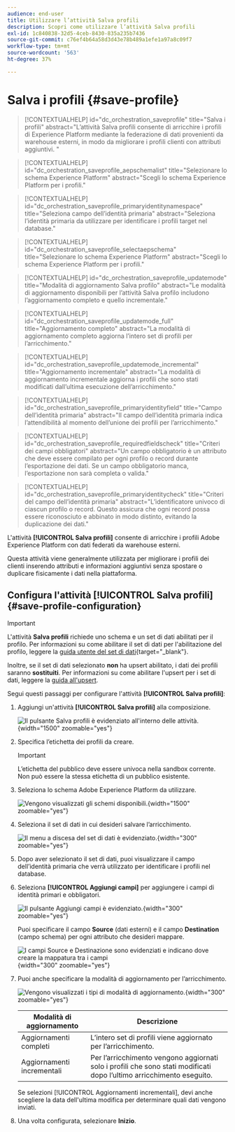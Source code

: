 ```yaml
---
audience: end-user
title: Utilizzare l’attività Salva profili
description: Scopri come utilizzare l’attività Salva profili
exl-id: 1c840838-32d5-4ceb-8430-835a235b7436
source-git-commit: c76ef4b64a58d3d43e78b489a1efe1a97a8c09f7
workflow-type: tm+mt
source-wordcount: '563'
ht-degree: 37%

---
```


# Salva i profili {#save-profile}

>[!CONTEXTUALHELP]
>id="dc_orchestration_saveprofile"
>title="Salva i profili"
>abstract="L’attività Salva profili consente di arricchire i profili di Experience Platform mediante la federazione di dati provenienti da warehouse esterni, in modo da migliorare i profili clienti con attributi aggiuntivi. "

>[!CONTEXTUALHELP]
>id="dc_orchestration_saveprofile_aepschemalist"
>title="Selezionare lo schema Experience Platform"
>abstract="Scegli lo schema Experience Platform per i profili."

>[!CONTEXTUALHELP]
>id="dc_orchestration_saveprofile_primaryidentitynamespace"
>title="Seleziona campo dell’identità primaria"
>abstract="Seleziona l’identità primaria da utilizzare per identificare i profili target nel database."

>[!CONTEXTUALHELP]
>id="dc_orchestration_saveprofile_selectaepschema"
>title="Selezionare lo schema Experience Platform"
>abstract="Scegli lo schema Experience Platform per i profili."

>[!CONTEXTUALHELP]
>id="dc_orchestration_saveprofile_updatemode"
>title="Modalità di aggiornamento Salva profilo"
>abstract="Le modalità di aggiornamento disponibili per l’attività Salva profilo includono l’aggiornamento completo e quello incrementale."

>[!CONTEXTUALHELP]
>id="dc_orchestration_saveprofile_updatemode_full"
>title="Aggiornamento completo"
>abstract="La modalità di aggiornamento completo aggiorna l’intero set di profili per l’arricchimento."

>[!CONTEXTUALHELP]
>id="dc_orchestration_saveprofile_updatemode_incremental"
>title="Aggiornamento incrementale"
>abstract="La modalità di aggiornamento incrementale aggiorna i profili che sono stati modificati dall’ultima esecuzione dell’arricchimento."

>[!CONTEXTUALHELP]
>id="dc_orchestration_saveprofile_primaryidentityfield"
>title="Campo dell’identità primaria"
>abstract="Il campo dell’identità primaria indica l’attendibilità al momento dell’unione dei profili per l’arricchimento."

>[!CONTEXTUALHELP]
>id="dc_orchestration_saveprofile_requiredfieldscheck"
>title="Criteri dei campi obbligatori"
>abstract="Un campo obbligatorio è un attributo che deve essere compilato per ogni profilo o record durante l’esportazione dei dati. Se un campo obbligatorio manca, l’esportazione non sarà completa o valida."

>[!CONTEXTUALHELP]
>id="dc_orchestration_saveprofile_primaryidentitycheck"
>title="Criteri del campo dell’identità primaria"
>abstract="L’identificatore univoco di ciascun profilo o record. Questo assicura che ogni record possa essere riconosciuto e abbinato in modo distinto, evitando la duplicazione dei dati."

L&#39;attività **[!UICONTROL Salva profili]** consente di arricchire i profili Adobe Experience Platform con dati federati da warehouse esterni.

Questa attività viene generalmente utilizzata per migliorare i profili dei clienti inserendo attributi e informazioni aggiuntivi senza spostare o duplicare fisicamente i dati nella piattaforma.

## Configura l&#39;attività [!UICONTROL Salva profili] {#save-profile-configuration}

>[!IMPORTANT]
>
>L&#39;attività **Salva profili** richiede uno schema e un set di dati abilitati per il profilo. Per informazioni su come abilitare il set di dati per l&#39;abilitazione del profilo, leggere la [guida utente del set di dati](https://experienceleague.adobe.com/it/docs/experience-platform/catalog/datasets/user-guide#enable-profile){target="_blank"}.
>
>Inoltre, se il set di dati selezionato **non** ha upsert abilitato, i dati dei profili saranno **sostituiti**. Per informazioni su come abilitare l&#39;upsert per i set di dati, leggere la [guida all&#39;upsert](https://experienceleague.adobe.com/it/docs/experience-platform/catalog/datasets/enable-upsert).

Segui questi passaggi per configurare l&#39;attività **[!UICONTROL Salva profili]**:

1. Aggiungi un&#39;attività **[!UICONTROL Salva profili]** alla composizione.

   ![Il pulsante Salva profili è evidenziato all&#39;interno delle attività.](../assets/save-profiles/save-profiles.png){width="1500" zoomable="yes"}

1. Specifica l’etichetta dei profili da creare.

   >[!IMPORTANT]
   >
   >L’etichetta del pubblico deve essere univoca nella sandbox corrente. Non può essere la stessa etichetta di un pubblico esistente.

1. Seleziona lo schema Adobe Experience Platform da utilizzare.

   ![Vengono visualizzati gli schemi disponibili.](../assets/save-profiles/select-schema.png){width="1500" zoomable="yes"}

1. Seleziona il set di dati in cui desideri salvare l’arricchimento.

   ![Il menu a discesa del set di dati è evidenziato.](../assets/save-profiles/select-dataset.png){width="300" zoomable="yes"}

1. Dopo aver selezionato il set di dati, puoi visualizzare il campo dell’identità primaria che verrà utilizzato per identificare i profili nel database.

1. Seleziona **[!UICONTROL Aggiungi campi]** per aggiungere i campi di identità primari e obbligatori.

   ![Il pulsante Aggiungi campi è evidenziato.](../assets/save-profiles/add-fields.png){width="300" zoomable="yes"}

   Puoi specificare il campo **Source** (dati esterni) e il campo **Destination** (campo schema) per ogni attributo che desideri mappare.

   ![I campi Source e Destinazione sono evidenziati e indicano dove creare la mappatura tra i campi](../assets/save-profiles/specify-mapping.png){width="300" zoomable="yes"}

1. Puoi anche specificare la modalità di aggiornamento per l’arricchimento.

   ![Vengono visualizzati i tipi di modalità di aggiornamento.](../assets/save-profiles/select-update-mode.png){width="300" zoomable="yes"}

   | Modalità di aggiornamento | Descrizione |
   | ----------- | ----------- |
   | Aggiornamenti completi | L’intero set di profili viene aggiornato per l’arricchimento. |
   | Aggiornamenti incrementali | Per l’arricchimento vengono aggiornati solo i profili che sono stati modificati dopo l’ultimo arricchimento eseguito. |

   Se selezioni [!UICONTROL Aggiornamenti incrementali], devi anche scegliere la data dell&#39;ultima modifica per determinare quali dati vengono inviati.

1. Una volta configurata, selezionare **Inizio**.
